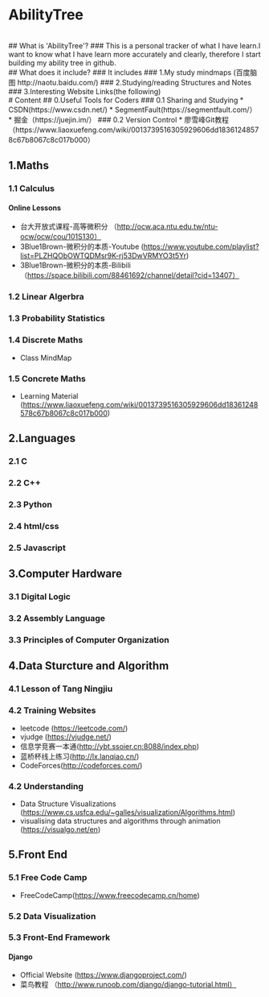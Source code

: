 # AbilityTree
<br/>
## What is 'AbilityTree'?
### This is a personal tracker of what I have learn.I want to know what I have learn more accurately and clearly, therefore I start building my ability tree in github.
<br/>
## What does it include?
### It includes 
### 1.My study mindmaps
(百度脑图 http://naotu.baidu.com/)
### 2.Studying/reading Structures and Notes
### 3.Interesting Website Links(the following)
<br/>
# Content
## 0.Useful Tools for Coders
### 0.1 Sharing and Studying
* CSDN(https://www.csdn.net/)
* SegmentFault(https://segmentfault.com/）
* 掘金（https://juejin.im/）
### 0.2 Version Control
* 廖雪峰Git教程 
（https://www.liaoxuefeng.com/wiki/0013739516305929606dd18361248578c67b8067c8c017b000）




## 1.Maths
### 1.1 Calculus
#### Online Lessons
* 台大开放式课程-高等微积分 （http://ocw.aca.ntu.edu.tw/ntu-ocw/ocw/cou/101S130）
* 3Blue1Brown-微积分的本质-Youtube
   (https://www.youtube.com/playlist?list=PLZHQObOWTQDMsr9K-rj53DwVRMYO3t5Yr)
* 3Blue1Brown-微积分的本质-Bilibili
   （https://space.bilibili.com/88461692/channel/detail?cid=13407）
### 1.2 Linear Algerbra
### 1.3 Probability Statistics

### 1.4 Discrete Maths
* Class MindMap
### 1.5 Concrete Maths
* Learning Material
(https://www.liaoxuefeng.com/wiki/0013739516305929606dd18361248578c67b8067c8c017b000)
#### 

## 2.Languages
### 2.1 C
### 2.2 C++
### 2.3 Python
### 2.4 html/css
### 2.5 Javascript

## 3.Computer Hardware
### 3.1 Digital Logic
### 3.2 Assembly Language
### 3.3 Principles of Computer Organization 

## 4.Data Sturcture and Algorithm
### 4.1  Lesson of Tang Ningjiu
### 4.2  Training Websites  
* leetcode (https://leetcode.com/)
* vjudge (https://vjudge.net/)
* 信息学竞赛一本通(http://ybt.ssoier.cn:8088/index.php)
* 蓝桥杯线上练习(http://lx.lanqiao.cn/)
* CodeForces(http://codeforces.com/)
### 4.2 Understanding
* Data Structure Visualizations
(https://www.cs.usfca.edu/~galles/visualization/Algorithms.html)
* visualising data structures and algorithms through animation 
(https://visualgo.net/en)

## 5.Front End
### 5.1 Free Code Camp

* FreeCodeCamp(https://www.freecodecamp.cn/home)
### 5.2 Data Visualization

### 5.3 Front-End Framework
#### Django
* Official Website (https://www.djangoproject.com/)
* 菜鸟教程 （http://www.runoob.com/django/django-tutorial.html）



